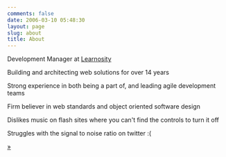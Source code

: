 ```yaml
---
comments: false
date: 2006-03-10 05:48:30
layout: page
slug: about
title: About
---
```

Development Manager at [Learnosity](http://www.learnosity.com/)

Building and architecting web solutions for over 14 years

Strong experience in both being a part of, and leading agile development teams

Firm believer in web standards and object oriented software design

Dislikes music on flash sites where you can't find the controls to turn it off

Struggles with the signal to noise ratio on twitter :(

<p style="padding-bottom: 20px;"><a href="http://michaelsharman.com" class="alignright">&raquo;</a></p>
